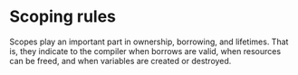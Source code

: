 # Scoping rules

Scopes play an important part in ownership, borrowing, and lifetimes.
That is, they indicate to the compiler when borrows are valid, when
resources can be freed, and when variables are created or destroyed.
